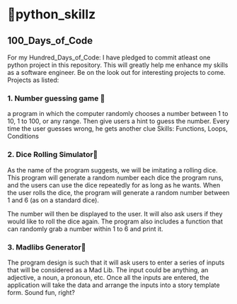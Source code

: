 <h1> 🐍python_skillz</h1>
<h2>100_Days_of_Code</h2>
<p1>For my Hundred_Days_of_Code: I have pledged to commit atleast one python project in this repository.
This will greatly help me enhance my skills as a software engineer.
Be on the look out for interesting projects to come.
Projects as listed:</p>
<h3> 1. Number guessing game 🔢</h3>
a program in which the computer randomly chooses a number between 1 to 10, 1 to 100, or any range. Then give users a hint to guess the number. Every time the user guesses wrong, he gets another clue
Skills: Functions, Loops, Conditions
<h3> 2. Dice Rolling Simulator🎲</h3>
As the name of the program suggests, we will be imitating a rolling dice. This program will generate a random number each dice the program runs, and the users can use the dice repeatedly for as long as he wants. When the user rolls the dice, the program will generate a random number between 1 and 6 (as on a standard dice).

The number will then be displayed to the user. It will also ask users if they would like to roll the dice again. The program also includes a function that can randomly grab a number within 1 to 6 and print it.
<h3>3. Madlibs Generator📜</h3>
The program design is such that it will ask users to enter a series of inputs that will be considered as a Mad Lib. The input could be anything, an adjective, a noun, a pronoun, etc. Once all the inputs are entered, the application will take the data and arrange the inputs into a story template form. Sound fun, right?
